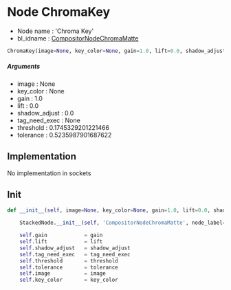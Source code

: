 # Node ChromaKey

- Node name : 'Chroma Key'
- bl_idname : [CompositorNodeChromaMatte](https://docs.blender.org/api/current/bpy.types.CompositorNodeChromaMatte.html)


``` python
ChromaKey(image=None, key_color=None, gain=1.0, lift=0.0, shadow_adjust=0.0, tag_need_exec=None, threshold=0.1745329201221466, tolerance=0.5235987901687622, node_label=None, node_color=None)
```
##### Arguments

- image : None
- key_color : None
- gain : 1.0
- lift : 0.0
- shadow_adjust : 0.0
- tag_need_exec : None
- threshold : 0.1745329201221466
- tolerance : 0.5235987901687622

## Implementation

No implementation in sockets

## Init

``` python
def __init__(self, image=None, key_color=None, gain=1.0, lift=0.0, shadow_adjust=0.0, tag_need_exec=None, threshold=0.1745329201221466, tolerance=0.5235987901687622, node_label=None, node_color=None):

    StackedNode.__init__(self, 'CompositorNodeChromaMatte', node_label=node_label, node_color=node_color)

    self.gain            = gain
    self.lift            = lift
    self.shadow_adjust   = shadow_adjust
    self.tag_need_exec   = tag_need_exec
    self.threshold       = threshold
    self.tolerance       = tolerance
    self.image           = image
    self.key_color       = key_color
```
